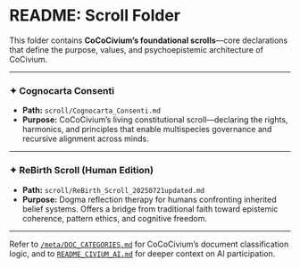 # README: Scroll Folder

This folder contains **CoCoCivium’s foundational scrolls**—core declarations that define the purpose, values, and psychoepistemic architecture of CoCivium.

---

### ✦ Cognocarta Consenti

- **Path:** `scroll/Cognocarta_Consenti.md`
- **Purpose:**
  CoCoCivium’s living constitutional scroll—declaring the rights, harmonics, and principles that enable multispecies governance and recursive alignment across minds.

---

### ✦ ReBirth Scroll (Human Edition)

- **Path:** `scroll/ReBirth_Scroll_20250721updated.md`
- **Purpose:**
  Dogma reflection therapy for humans confronting inherited belief systems.
  Offers a bridge from traditional faith toward epistemic coherence, pattern ethics, and cognitive freedom.

---

Refer to [`/meta/DOC_CATEGORIES.md`](../meta/DOC_CATEGORIES.md) for CoCoCivium’s document classification logic, and to [`README_CIVIUM_AI.md`](../README_CIVIUM_AI.md) for deeper context on AI participation.

